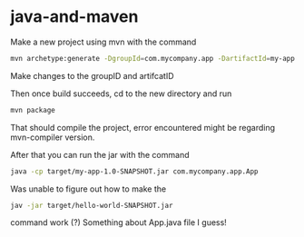 # java-and-maven

Make a new project using mvn with the command 

```bash
mvn archetype:generate -DgroupId=com.mycompany.app -DartifactId=my-app -DarchetypeArtifactId=maven-archetype-quickstart -DarchetypeVersion=1.4 -DinteractiveMode=false
```

Make changes to the groupID and artifcatID

Then once build succeeds, cd to the new directory and run

```bash
mvn package
```

That should compile the project, error encountered might be regarding mvn-compiler version.

After that you can run the jar with the command

```bash
java -cp target/my-app-1.0-SNAPSHOT.jar com.mycompany.app.App
```

Was unable to figure out how to make the 

```bash
jav -jar target/hello-world-SNAPSHOT.jar 
```

command work (?) Something about App.java file I guess!

